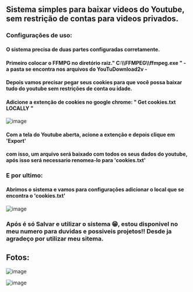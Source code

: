 <h2>Sistema simples para baixar videos do Youtube, sem restrição de contas para videos privados.</h2>


<h3> Configurações de uso:</h3>
<h4>O sistema precisa de duas partes configuradas corretamente. </h4>
<h4>Primeiro colocar o FFMPG no diretório raiz."  C:\\FFMPEG\\ffmpeg.exe  " -  a pasta se encontra nos arquivos do YouTuDownload2v - </h4>
<h4> Depois vamos precisar pegar seus cookies para que você possa baixar tudo do youtube sem restrições de conta ou idade.</h4>
<h4> Adicione a extenção de cookies no google chrome: "  Get cookies.txt LOCALLY  " </h4>

![image](https://github.com/user-attachments/assets/3a7f69a0-64c5-4ce3-8069-76835e64b922)

<h4> Com a tela do Youtube aberta, acione a extenção e depois clique em 'Export' </h4>
<h4> com isso, um arquivo será baixado com todos os seus dados do youtube, após isso será necessario renomea-lo para 'cookies.txt'</h4>
<h3> E por ultimo:</h3>
<h4> Abrimos o sistema e vamos para configurações adicionar o local que se encontra o 'cookies.txt' </h4>

![image](https://github.com/user-attachments/assets/6bf2fff4-24e8-4588-9a37-0ae5afbe3ef8)

<h3> Após é só Salvar e utilizar o sistema 😁, estou disponivel no meu numero para duvidas e possiveis projetos!! Desde ja agradeço por utilizar meu sitema. </h3>

<h2> Fotos: </h2>

![image](https://github.com/user-attachments/assets/02c0c9b7-1cb9-4ead-a263-70dd7ab64e73)


![image](https://github.com/user-attachments/assets/adde94e3-75b7-4d2a-b70a-2bf524249ad2)

